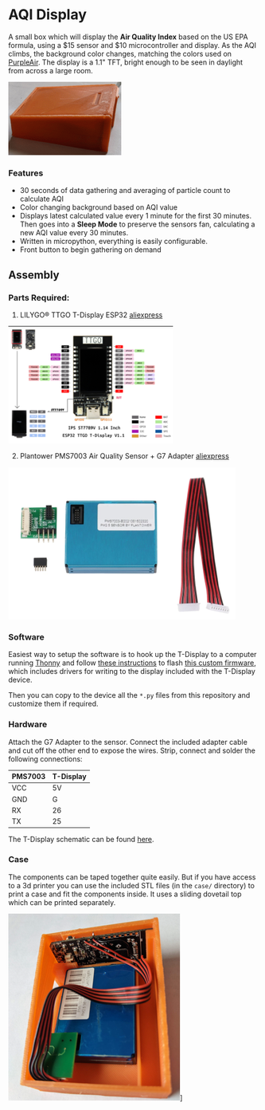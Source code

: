 # AQI Display

A small box which will display the **Air Quality Index** based on the US EPA formula, using a $15 sensor and $10 microcontroller and display. As the AQI climbs, the background color changes, matching the colors used on [PurpleAir](https://map.purpleair.com/). The display is a 1.1" TFT, bright enough to be seen in daylight from across a large room.

![t-display image](./images/5612809.gif)

### Features
* 30 seconds of data gathering and averaging of particle count to calculate AQI
* Color changing background based on AQI value
* Displays latest calculated value every 1 minute for the first 30 minutes. Then goes into a **Sleep Mode** to preserve the sensors fan, calculating a new AQI value every 30 minutes.
* Written in micropython, everything is easily configurable.
* Front button to begin gathering on demand
## Assembly

### Parts Required:
1. LILYGO® TTGO T-Display ESP32 [aliexpress](https://lilygo.aliexpress.com/store/2090076/search?SearchText=esp32+t-display)

![t-display image](./images/t-display.png)

2. Plantower PMS7003 Air Quality Sensor + G7 Adapter [aliexpress](https://www.aliexpress.com/wholesale?trafficChannel=main&d=y&CatId=0&SearchText=pms7003+g7&ltype=wholesale&SortType=total_tranpro_desc&groupsort=1&page=1)

![t-display image](./images/pms7003.png)

### Software

Easiest way to setup the software is to hook up the T-Display to a computer running [Thonny](https://thonny.org/) and follow [these instructions](https://docs.micropython.org/en/latest/esp32/tutorial/intro.html) to flash [this custom firmware](https://github.com/russhughes/st7789_mpy/tree/master/firmware/T-DISPLAY), which includes drivers for writing to the display included with the T-Display device.

Then you can copy to the device all the `*.py` files from this repository and customize them if required.

### Hardware

Attach the G7 Adapter to the sensor. Connect the included adapter cable and cut off the other end to expose the wires. Strip, connect and solder the following connections:

| PMS7003     | T-Display   |
| ----------- | ----------- |
| VCC      | 5V       |
| GND      | G        |
| RX       | 26        |
| TX       | 25        |

The T-Display schematic can be found [here](https://user-images.githubusercontent.com/25242404/79798978-70c1bc80-8362-11ea-89e7-cee3a98e8508.png).

### Case
The components can be taped together quite easily. But if you have access to a 3d printer you can use the included STL files (in the `case/` directory) to print a case and fit the components inside. It uses a sliding dovetail top which can be printed separately.

![case](./images/case.png)]